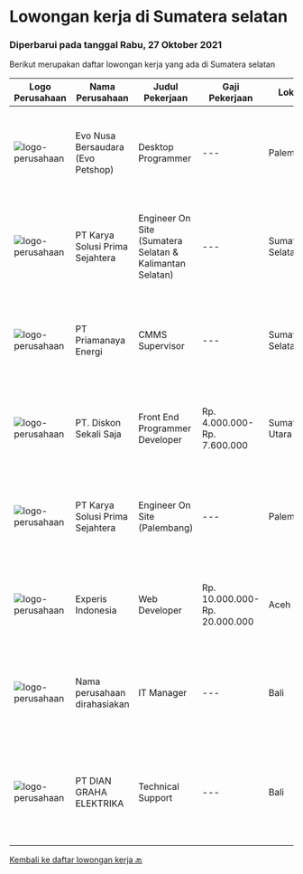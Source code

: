 
  # Lowongan kerja di Sumatera selatan

  ### Diperbarui pada tanggal Rabu, 27 Oktober 2021

  Berikut merupakan daftar lowongan kerja yang ada di Sumatera selatan

  |Logo Perusahaan | Nama Perusahaan | Judul Pekerjaan | Gaji Pekerjaan | Lokasi | Deskripsi | Tanggal diunggah | Pranala |
  | -------------- | --------------- | --------------- | --------- | --------- | -------------- | ------- | ----------- |
  |![logo-perusahaan](https://image-service-cdn.seek.com.au/f5b49d128ada36f73eac9308d2714a922bb0925f/ee4dce1061f3f616224767ad58cb2fc751b8d2dc)|Evo Nusa Bersaudara (Evo Petshop)|Desktop Programmer|---|Palembang|Desktop Programmer Minimal 20-30 tahun  Menguasai HTML 5, CSS3, Java Script, SQL Server Menguasai PHP dengan framwork Laravel. Familiar dengan Restful...|Selasa, 26 Oktober 2021|https://www.jobstreet.co.id/id/job/desktop-programmer-3654272?token=0~24ea52c2-dbb6-4dfb-99d6-459e0afac240&sectionRank=1&jobId=jobstreet-id-job-3654272|
|![logo-perusahaan](https://image-service-cdn.seek.com.au/bb0f2c313297f2db3d497466b95d7da85644edc0/ee4dce1061f3f616224767ad58cb2fc751b8d2dc)|PT Karya Solusi Prima Sejahtera|Engineer On Site (Sumatera Selatan & Kalimantan Selatan)|---|Sumatera Selatan|KUALIFIKASI Lulusan minimal D3 Kelistrikan Mampu melakukan instalasi perangkat kelistrikan pada Alat Berat Memiliki kemampuan komunikasi yang baik...|Senin, 25 Oktober 2021|https://www.jobstreet.co.id/id/job/engineer-on-site-sumatera-selatan-kalimantan-selatan-3667205?token=0~24ea52c2-dbb6-4dfb-99d6-459e0afac240&sectionRank=2&jobId=jobstreet-id-job-3667205|
|![logo-perusahaan](https://image-service-cdn.seek.com.au/1c03c45a353d8029ce7175903ec874144a1c1f4c/ee4dce1061f3f616224767ad58cb2fc751b8d2dc)|PT Priamanaya Energi|CMMS Supervisor|---|Sumatera Selatan|JOB REQUIREMENT: Min. Bachelor Degree from reputable university. Under 50 years old with strong leadership and good team player. Min. 5 years working...|Senin, 18 Oktober 2021|https://www.jobstreet.co.id/id/job/cmms-supervisor-3661917?token=0~24ea52c2-dbb6-4dfb-99d6-459e0afac240&sectionRank=3&jobId=jobstreet-id-job-3661917|
|![logo-perusahaan](https://image-service-cdn.seek.com.au/be66c10173c0ac547ecc832d5eba5da2a4cdbc51/ee4dce1061f3f616224767ad58cb2fc751b8d2dc)|PT. Diskon Sekali Saja|Front End Programmer Developer|Rp. 4.000.000-Rp. 7.600.000|Sumatera Utara|# Paham php dan web development# Memiliki Team work effort# Kami memberikan benefit saham (esop) di perusahaan kami untuk kandidat yang tepat#...|Jumat, 15 Oktober 2021|https://www.jobstreet.co.id/id/job/front-end-programmer-developer-3649495?token=0~24ea52c2-dbb6-4dfb-99d6-459e0afac240&sectionRank=4&jobId=jobstreet-id-job-3649495|
|![logo-perusahaan](https://image-service-cdn.seek.com.au/bb0f2c313297f2db3d497466b95d7da85644edc0/ee4dce1061f3f616224767ad58cb2fc751b8d2dc)|PT Karya Solusi Prima Sejahtera|Engineer On Site (Palembang)|---|Palembang|Kualifikasi : Lulusan minimal SMK Teknik Komputer &amp; Jaringan Berpengalaman minimal 1 tahun sebagai teknisi dibidang jaringan atau sebagai IT...|Selasa, 05 Oktober 2021|https://www.jobstreet.co.id/id/job/engineer-on-site-palembang-3648852?token=0~24ea52c2-dbb6-4dfb-99d6-459e0afac240&sectionRank=5&jobId=jobstreet-id-job-3648852|
|![logo-perusahaan](https://image-service-cdn.seek.com.au/314ed38ba58cf54b5555f434a5bf338661292eb7/ee4dce1061f3f616224767ad58cb2fc751b8d2dc)|Experis Indonesia|Web Developer|Rp. 10.000.000-Rp. 20.000.000|Aceh|On behalf of our client, we are looking for a Web Developer with these following details: Responsibilities: Website and software application...|Rabu, 06 Oktober 2021|https://www.jobstreet.co.id/id/job/web-developer-3649693?token=0~24ea52c2-dbb6-4dfb-99d6-459e0afac240&sectionRank=6&jobId=jobstreet-id-job-3649693|
|![logo-perusahaan](https://us.123rf.com/450wm/pavelstasevich/pavelstasevich1811/pavelstasevich181101027/112815900-stock-vector-no-image-available-icon-flat-vector.jpg?ver=6)|Nama perusahaan dirahasiakan|IT Manager|---|Bali|Pendidikan minimal S1 segala jurusan Memiliki pengetahuan mengenai PHP dan bahasa pemrograman lainnya atau menguasai jaringan Gaji negotiable...|Jumat, 01 Oktober 2021|https://www.jobstreet.co.id/id/job/it-manager-3645203?token=0~24ea52c2-dbb6-4dfb-99d6-459e0afac240&sectionRank=7&jobId=jobstreet-id-job-3645203|
|![logo-perusahaan](https://image-service-cdn.seek.com.au/6724301a3d42a36c4b43d01afcb6475b391f135e/ee4dce1061f3f616224767ad58cb2fc751b8d2dc)|PT DIAN GRAHA ELEKTRIKA|Technical Support|---|Bali|Persyaratan: Usia 20 sampai 35 tahun Pendidikan minimal SMK Pengalaman bidang Fiber Optik minimal 1 tahun Memiliki kemampuan dan pemahaman Fiber Optik...|Rabu, 29 September 2021|https://www.jobstreet.co.id/id/job/technical-support-3643067?token=0~24ea52c2-dbb6-4dfb-99d6-459e0afac240&sectionRank=8&jobId=jobstreet-id-job-3643067|


  [Kembali ke daftar lowongan kerja 🔙](../README.md#daftar-lowongan-kerja)
  